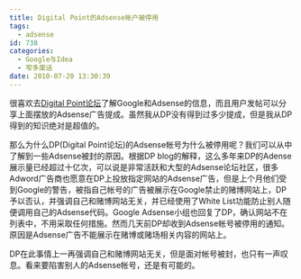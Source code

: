 ```yaml
---
title: Digital Point的Adsense帐户被停用
tags:
  - adsense
id: 738
categories:
  - Google与Idea
  - 窄多废话
date: 2010-07-20 13:30:39
---
```


很喜欢去[Digital Point论坛](http://forums.digitalpoint.com/)了解Google和Adsense的信息，而且用户发帖可以分享上面摆放的Adsense广告提成。虽然我从DP没有得到过多少提成，但是我从DP得到的知识绝对是超值的。

那么为什么DP(Digital Point论坛)的Adsense帐号为什么被停用呢？我们可以从中了解到一些Adsense被封的原因。根据DP blog的解释，这么多年来DP的Adense展示量已经超过十亿次，可以说是非常活跃和大型的Adsense论坛社区，很多Adword广告商也愿意在DP上投放指定网站的Adsense广告，但是上个月他们受到Google的警告，被指自己帐号的广告被展示在Google禁止的赌博网站上，DP予以否认，并强调自己和赌博网站无关，并已经使用了White List功能防止别人随便调用自己的Adsense代码。Google Adsense小组也回复了DP，确认网站不在列表中，不用采取任何措施。然而几天前DP却收到Adsense帐号被停用的通知。原因是Adsense广告不能展示在赌博或赌场相关内容的网站上。

DP在此事情上一再强调自己和赌博网站无关，但是面对帐号被封，也只有一声叹息。看来要陷害别人的Adsense帐号，还是有可能的。